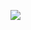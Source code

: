 <a href="https://codeclimate.com/github/Alex2218/scraping_site/maintainability"><img src="https://api.codeclimate.com/v1/badges/aebc91e2485b717755b3/maintainability" /></a>
